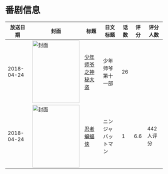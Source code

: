 # 番剧信息

|放送日期|封面|标题|日文标题|话数|评分|评分人数|
|---|---|---|---|---|---|---|
|2018-04-24|<img src="https://lain.bgm.tv/pic/cover/c/72/2f/247565_YaGKO.jpg" alt="封面" style="width:150px;height:200px;object-fit:cover;">|[少年师爷之神秘大盗](https://bangumi.tv/subject/247565)|少年师爷 第十一部|26|||
|2018-04-24|<img src="https://lain.bgm.tv/pic/cover/c/f9/6a/227175_MKkdL.jpg" alt="封面" style="width:150px;height:200px;object-fit:cover;">|[忍者蝙蝠侠](https://bangumi.tv/subject/227175)|ニンジャバットマン|1|6.6|442人评分|
